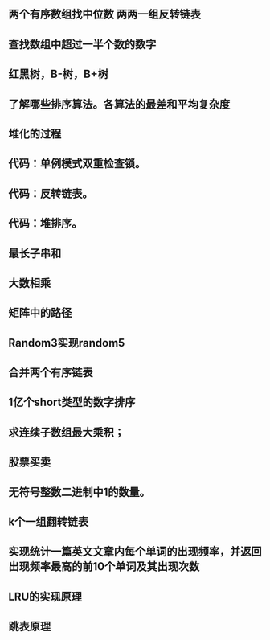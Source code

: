 ## 两个有序数组找中位数  两两一组反转链表

## 查找数组中超过一半个数的数字

## 红黑树，B-树，B+树


## 了解哪些排序算法。各算法的最差和平均复杂度

## 堆化的过程

## 代码：单例模式双重检查锁。
## 代码：反转链表。
## 代码：堆排序。

## 最长子串和


## 大数相乘

## 矩阵中的路径

## Random3实现random5

## 合并两个有序链表


## 1亿个short类型的数字排序

## 求连续子数组最大乘积；

## 股票买卖

## 无符号整数二进制中1的数量。

## k个一组翻转链表


## 实现统计一篇英文文章内每个单词的出现频率，并返回出现频率最高的前10个单词及其出现次数

## LRU的实现原理

## 跳表原理

## 


## 

## 

## 

## 


## 

## 

## 

## 


## 

## 

## 

## 


## 

## 

## 

## 


## 

## 

## 

## 


## 

## 

## 

## 


## 

## 

## 

## 


## 

## 

## 

## 


## 

## 

## 

## 


## 

## 

## 

## 


## 

## 

## 

## 


## 

## 

## 

## 


## 

## 

## 

## 


## 

## 

## 

## 


## 

## 

## 

## 


## 

## 

## 

## 